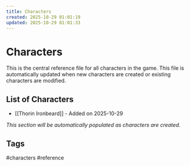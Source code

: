 ```yaml
---
title: Characters
created: 2025-10-29 01:01:19
updated: 2025-10-29 01:01:33
---
```


# Characters

This is the central reference file for all characters in the game. This file is automatically updated when new characters are created or existing characters are modified.

## List of Characters
- [[Thorin Ironbeard]] - Added on 2025-10-29

*This section will be automatically populated as characters are created.*

## Tags
#characters #reference
